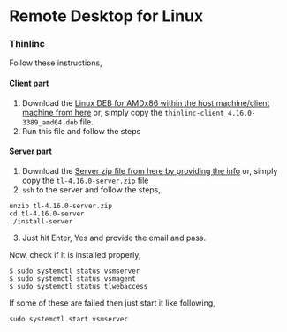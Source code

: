 # Remote Desktop for Linux
### Thinlinc
Follow these instructions,

#### Client part
1. Download the [Linux DEB for AMDx86 within the host machine/client machine from here](https://www.cendio.com/thinlinc/download/)
    or, simply copy the `thinlinc-client_4.16.0-3389_amd64.deb` file.
2. Run this file and follow the steps

#### Server part
1. Download the [Server zip file from here by providing the info](https://www.cendio.com/thinlinc/download/?for-administrators)
    or, simply copy the `tl-4.16.0-server.zip` file
2. `ssh` to the server and follow the steps,
```
unzip tl-4.16.0-server.zip
cd tl-4.16.0-server
./install-server
```
3. Just hit Enter, Yes and provide the email and pass. 

Now, check if it is installed properly,
```
$ sudo systemctl status vsmserver
$ sudo systemctl status vsmagent
$ sudo systemctl status tlwebaccess
```
If some of these are failed then just start it like following,
```
sudo systemctl start vsmserver
```
